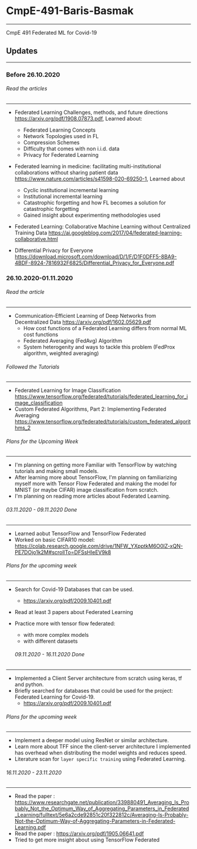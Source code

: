 # CmpE-491-Baris-Basmak
------------------------
CmpE 491 Federated ML for Covid-19

## Updates
---------------
### Before 26.10.2020

###### Read the articles 
-----------------
* Federated Learning Challenges, methods, and future directions https://arxiv.org/pdf/1908.07873.pdf, Learned about: 
  * Federated Learning Concepts
  * Network Topologies used in FL
  * Compression Schemes
  * Difficulty that comes with non i.i.d. data
  * Privacy for Federated Learning
  
* Federated learning in medicine: facilitating multi-institutional collaborations without sharing patient data https://www.nature.com/articles/s41598-020-69250-1, Learned about
  * Cyclic institutional incremental learning
  * Institutional incremental learning
  * Catastrophic forgetting and how FL becomes a solution for catastrophic forgetting
  * Gained insight about experimenting methodologies used
* Federated Learning: Collaborative Machine Learning without Centralized Training Data https://ai.googleblog.com/2017/04/federated-learning-collaborative.html
* Differential Privacy for Everyone https://download.microsoft.com/download/D/1/F/D1F0DFF5-8BA9-4BDF-8924-7816932F6825/Differential_Privacy_for_Everyone.pdf

### 26.10.2020-01.11.2020

###### Read the article
-------------
* Communication-Efficient Learning of Deep Networks from Decentralized Data https://arxiv.org/pdf/1602.05629.pdf
  * How cost functions of a Federated Learning differs from normal ML cost functions
  * Federated Averaging (FedAvg) Algorithm 
  * System heterogenity and ways to tackle this problem (FedProx algorithm, weighted averaging) 
###### Followed the Tutorials
--------------
* Federated Learning for Image Classification https://www.tensorflow.org/federated/tutorials/federated_learning_for_image_classification
* Custom Federated Algorithms, Part 2: Implementing Federated Averaging https://www.tensorflow.org/federated/tutorials/custom_federated_algorithms_2

###### Plans for the Upcoming Week
----------------

* I'm planning on getting more Familiar with TensorFlow by watching tutorials and making small models.
* After learning more about TensorFlow, I'm planning on familiarizing myself more with Tensor Flow Federated and making the model for MNIST (or maybe CIFAR) image classification from scratch.
* I'm planning on reading more articles about Federated Learning.
###### 03.11.2020 - 09.11.2020 Done
----------------
* Learned aobut TensorFlow and TensorFlow Federated
* Worked on basic CIFAR10 model: https://colab.research.google.com/drive/1NFW_YXpptkM6O0lZ-xQN-PE7DOjo1k2M#scrollTo=DFSsHIeEV9k8

###### Plans for the upcoming week
-------------------
* Search for Covid-19 Databases that can be used. 
  * https://arxiv.org/pdf/2009.10401.pdf
* Read at least 3 papers about Federated Learning
* Practice more with tensor flow federated:  
  * with more complex models
  * with different datasets
  
  ###### 09.11.2020 - 16.11.2020 Done
----------------
* Implemented a Client Server architecture from scratch using keras, tf and python.
* Briefly searched for databases that could be used for the project: Federated Learning for Covid-19.
  * https://arxiv.org/pdf/2009.10401.pdf

###### Plans for the upcoming week
-------------------
* Implement a deeper model using ResNet or similar architecture.
* Learn more about TFF since the client-server architecture I implemented has overhead when distributing the model weights and reduces speed.
* Literature scan for `layer specific training` using Federated Learning.

###### 16.11.2020 - 23.11.2020
--------------------------------------
* Read the paper : https://www.researchgate.net/publication/339880491_Averaging_Is_Probably_Not_the_Optimum_Way_of_Aggregating_Parameters_in_Federated_Learning/fulltext/5e6a2cde92851c20f322812c/Averaging-Is-Probably-Not-the-Optimum-Way-of-Aggregating-Parameters-in-Federated-Learning.pdf
* Read the paper : 
https://arxiv.org/pdf/1905.06641.pdf
* Tried to get more insight about using TensorFlow Federated

  
